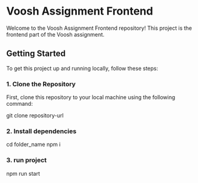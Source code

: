 # Voosh Assignment Frontend

Welcome to the Voosh Assignment Frontend repository! This project is the frontend part of the Voosh assignment.

## Getting Started

To get this project up and running locally, follow these steps:

### 1. Clone the Repository

First, clone this repository to your local machine using the following command:

git clone repository-url


### 2. Install dependencies

cd folder_name npm i

### 3. run project

npm run start
